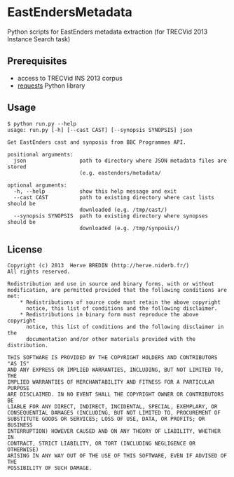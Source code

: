 EastEndersMetadata
==================

Python scripts for EastEnders metadata extraction (for TRECVid 2013 Instance Search task)

Prerequisites
-------------

- access to TRECVid INS 2013 corpus
- [requests](http://docs.python-requests.org/en/latest/) Python library

Usage
-----

    $ python run.py --help
    usage: run.py [-h] [--cast CAST] [--synopsis SYNOPSIS] json

    Get EastEnders cast and synposis from BBC Programmes API.

    positional arguments:
      json                 path to directory where JSON metadata files are stored
                           (e.g. eastenders/metadata/

    optional arguments:
      -h, --help           show this help message and exit
      --cast CAST          path to existing directory where cast lists should be
                           downloaded (e.g. /tmp/cast/)
      --synopsis SYNOPSIS  path to existing directory where synopses should be
                           downloaded (e.g. /tmp/synposis/)

License
-------

    Copyright (c) 2013  Herve BREDIN (http://herve.niderb.fr/)
    All rights reserved.

    Redistribution and use in source and binary forms, with or without
    modification, are permitted provided that the following conditions are met:
        * Redistributions of source code must retain the above copyright
          notice, this list of conditions and the following disclaimer.
        * Redistributions in binary form must reproduce the above copyright
          notice, this list of conditions and the following disclaimer in the
          documentation and/or other materials provided with the distribution.

    THIS SOFTWARE IS PROVIDED BY THE COPYRIGHT HOLDERS AND CONTRIBUTORS "AS IS"
    AND ANY EXPRESS OR IMPLIED WARRANTIES, INCLUDING, BUT NOT LIMITED TO, THE
    IMPLIED WARRANTIES OF MERCHANTABILITY AND FITNESS FOR A PARTICULAR PURPOSE
    ARE DISCLAIMED. IN NO EVENT SHALL THE COPYRIGHT OWNER OR CONTRIBUTORS BE
    LIABLE FOR ANY DIRECT, INDIRECT, INCIDENTAL, SPECIAL, EXEMPLARY, OR
    CONSEQUENTIAL DAMAGES (INCLUDING, BUT NOT LIMITED TO, PROCUREMENT OF
    SUBSTITUTE GOODS OR SERVICES; LOSS OF USE, DATA, OR PROFITS; OR BUSINESS
    INTERRUPTION) HOWEVER CAUSED AND ON ANY THEORY OF LIABILITY, WHETHER IN
    CONTRACT, STRICT LIABILITY, OR TORT (INCLUDING NEGLIGENCE OR OTHERWISE)
    ARISING IN ANY WAY OUT OF THE USE OF THIS SOFTWARE, EVEN IF ADVISED OF THE
    POSSIBILITY OF SUCH DAMAGE.
